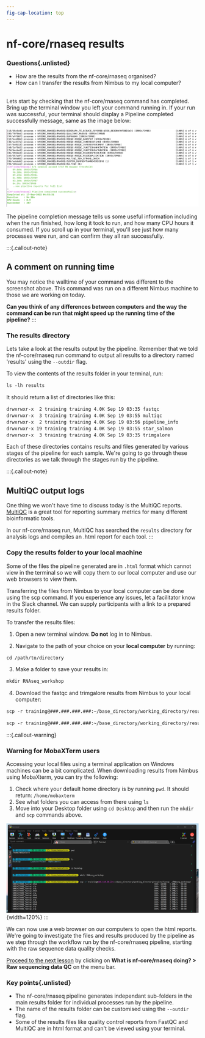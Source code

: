 ```yaml
---
fig-cap-location: top
---
```


# **nf-core/rnaseq results**

<div class="questions">

### **Questions**{.unlisted}

- How are the results from the nf-core/rnaseq organised?
- How can I transfer the results from Nimbus to my local computer? 
</div>  
</br>
Lets start by checking that the nf-core/rnaseq command has completed. Bring up the terminal window you left your command running in. If your run was successful, your terminal should display a Pipeline completed successfully message, same as the image below:

![](../fig/completed_nfcore_rnaseq_run.png)

The pipeline completion message tells us some useful information including when the run finished, how long it took to run, and how many CPU hours it consumed. If you scroll up in your terminal, you'll see just how many processes were run, and can confirm they all ran successfully. 

:::{.callout-note}
## **A comment on running time**

You may notice the walltime of your command was different to the screenshot above. This command was run on a different Nimbus machine to those we are working on today. 

**Can you think of any differences between computers and the way the command can be run that might speed up the running time of the pipeline?** 
:::

### **The results directory** 

Lets take a look at the results output by the pipeline. Remember that we told the nf-core/rnaseq run command to output all results to a directory named 'results' using the `--outdir` flag. 

To view the contents of the results folder in your terminal, run:

```default
ls -lh results
``` 
It should return a list of directories like this: 

```default
drwxrwxr-x  2 training training 4.0K Sep 19 03:35 fastqc
drwxrwxr-x  3 training training 4.0K Sep 19 03:55 multiqc
drwxrwxr-x  2 training training 4.0K Sep 19 03:56 pipeline_info
drwxrwxr-x 19 training training 4.0K Sep 19 03:55 star_salmon
drwxrwxr-x  3 training training 4.0K Sep 19 03:35 trimgalore
```

Each of these directories contains results and files generated by various stages of the pipeline for each sample. We're going to go through these directories as we talk through the stages run by the pipeline.   

:::{.callout-note}
## MultiQC output logs

One thing we won't have time to discuss today is the MultiQC reports. [MultiQC](https://multiqc.info/) is a great tool for reporting summary metrics for many  different bioinformatic tools. 

In our nf-core/rnaseq run, MultiQC has searched the `results` directory for analysis logs and compiles an .html report for each tool. 
:::

### **Copy the results folder to your local machine**

Some of the files the pipeline generated are in `.html` format which cannot view in the terminal so we will copy them to our local computer and use our web browsers to view them. 

Transferring the files from Nimbus to your local computer can be done using the scp command. If you experience any issues, let a facilitator know in the Slack channel. We can supply participants with a link to a prepared results folder. 

To transfer the results files: 

1. Open a new terminal window. **Do not** log in to Nimbus. 

2. Navigate to the path of your choice on your **local computer** by running: 

```default
cd /path/to/directory
```

3. Make a folder to save your results in:

```default
mkdir RNAseq_workshop
```

4. Download the fastqc and trimgalore results from Nimbus to your local computer:

```default
scp -r training@###.###.###.###:~/base_directory/working_directory/results/fastqc ./RNAseq_workshop/
```

```default
scp -r training@###.###.###.###:~/base_directory/working_directory/results/trimgalore ./RNAseq_workshop/
```

:::{.callout-warning}
### Warning for MobaXTerm users

Accessing your local files using a terminal application on Windows machines can be a bit complicated. When downloading results from Nimbus using MobaXterm, you can try the following: 

1. Check where your default home directory is by running `pwd`. It should return: `/home/mobaxterm` 
2. See what folders you can access from there using `ls` 
3. Move into your Desktop folder using `cd Desktop` and then run the `mkdir` and `scp` commands above.

![](/fig/scp_mobaxterm_example.png){width=120%}
:::

We can now use a web browser on our computers to open the html reports. We're going to investigate the files and results produced by the pipeline as we step through the workflow run by the nf-core/rnaseq pipeline, starting with the raw sequence data quality checks. 

[Proceed to the next lesson](https://sydney-informatics-hub.github.io/rna-seq-pt1-quarto/notebooks/3.2_fastQ_and_fastQC.html) by clicking on **What is nf-core/rnaseq doing? > Raw sequencing data QC** on the menu bar.  

<div class="keypoints">

### **Key points**{.unlisted}
- The nf-core/rnaseq pipeline generates independant sub-folders in the main results folder for individual processes run by the pipeline.
- The name of the results folder can be customised using the `--outdir` flag.
- Some of the results files like quality control reports from FastQC and MultiQC are in html format and can't be viewed using your terminal. 
</div>  

